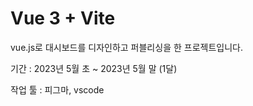 # Vue 3 + Vite

vue.js로 대시보드를 디자인하고 퍼블리싱을 한 프로젝트입니다.

기간 : 2023년 5월 초 ~ 2023년 5월 말 (1달)

작업 툴 : 피그마, vscode 

